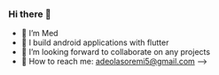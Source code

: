 ### Hi there 👋


- 🔭 I’m Med
- 🌱 I build android applications with flutter
- 👯 I’m looking forward to collaborate on any projects
- 📲 How to reach me: adeolasoremi5@gmail.com -->
###

